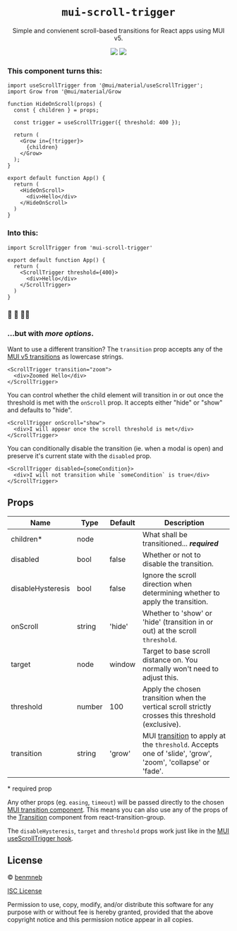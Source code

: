 <div align="center">
    <h1><code>mui-scroll-trigger</code></h1>
</div>
<p align="center">
  Simple and convienent scroll-based transitions for React apps using MUI v5. 
</p>
<p align="center">
  <img src="https://img.shields.io/npm/v/mui-scroll-trigger?style=for-the-badge" />
  <img src="https://img.shields.io/bundlephobia/minzip/mui-scroll-trigger?style=for-the-badge" />
</p>
<!-- <p align="center">
  <strong><a href="https://mui-scroll-trigger.surge.sh">Demo Playground ↗️</a></strong> <br />
</p> -->

### This component turns this:

```
import useScrollTrigger from '@mui/material/useScrollTrigger';
import Grow from '@mui/material/Grow

function HideOnScroll(props) {
  const { children } = props;

  const trigger = useScrollTrigger({ threshold: 400 });

  return (
    <Grow in={!trigger}>
      {children}
    </Grow>
  );
}

export default function App() {
  return (
    <HideOnScroll>
      <div>Hello</div>
    </HideOnScroll>
  )
}
```

### Into this:

```
import ScrollTrigger from 'mui-scroll-trigger'

export default function App() {
  return (
    <ScrollTrigger threshold={400}>
      <div>Hello</div>
    </ScrollTrigger>
  )
}
```

### 🎉 🥳 👯‍♀️

### ...but with _more options_.

Want to use a different transition? The `transition` prop accepts any of the [MUI v5 transitions](https://mui.com/components/transitions/) as lowercase strings.

```
<ScrollTrigger transition="zoom">
  <div>Zoomed Hello</div>
</ScrollTrigger>
```

You can control whether the child element will transition in or out once the threshold is met with the `onScroll` prop. It accepts either "hide" or "show" and defaults to "hide".

```
<ScrollTrigger onScroll="show">
  <div>I will appear once the scroll threshold is met</div>
</ScrollTrigger>
```

You can conditionally disable the transition (ie. when a modal is open) and preserve it's current state with the `disabled` prop.

```
<ScrollTrigger disabled={someCondition}>
  <div>I will not transition while `someCondition` is true</div>
</ScrollTrigger>
```

## Props

| Name              | Type   | Default | Description                                                                                                                                          |
| ----------------- | ------ | ------- | ---------------------------------------------------------------------------------------------------------------------------------------------------- |
| children\*        | node   |         | What shall be transitioned... **_required_**                                                                                                         |
| disabled          | bool   | false   | Whether or not to disable the transition.                                                                                                            |
| disableHysteresis | bool   | false   | Ignore the scroll direction when determining whether to apply the transition.                                                                        |
| onScroll          | string | 'hide'  | Whether to 'show' or 'hide' (transition in or out) at the scroll `threshold`.                                                                        |
| target            | node   | window  | Target to base scroll distance on. You normally won't need to adjust this.                                                                           |
| threshold         | number | 100     | Apply the chosen transition when the vertical scroll strictly crosses this threshold (exclusive).                                                    |
| transition        | string | 'grow'  | MUI [transition](https://mui.com/components/transitions/) to apply at the `threshold`. Accepts one of 'slide', 'grow', 'zoom', 'collapse' or 'fade'. |

\* required prop

Any other props (eg. `easing`, `timeout`) will be passed directly to the chosen [MUI transition component](https://mui.com/components/transitions/#api). This means you can also use any of the props of the [Transition](https://reactcommunity.org/react-transition-group/transition#Transition-props) component from react-transition-group.

The `disableHysteresis`, `target` and `threshold` props work just like in the [MUI useScrollTrigger hook](https://mui.com/components/app-bar/#usescrolltrigger-options-trigger).

## License

© [benmneb](https://github.com/benmneb)

[ISC License](https://choosealicense.com/licenses/isc/)

Permission to use, copy, modify, and/or distribute this software for any
purpose with or without fee is hereby granted, provided that the above
copyright notice and this permission notice appear in all copies.

<!-- THE SOFTWARE IS PROVIDED "AS IS" AND THE AUTHOR DISCLAIMS ALL WARRANTIES WITH
REGARD TO THIS SOFTWARE INCLUDING ALL IMPLIED WARRANTIES OF MERCHANTABILITY
AND FITNESS. IN NO EVENT SHALL THE AUTHOR BE LIABLE FOR ANY SPECIAL, DIRECT,
INDIRECT, OR CONSEQUENTIAL DAMAGES OR ANY DAMAGES WHATSOEVER RESULTING FROM
LOSS OF USE, DATA OR PROFITS, WHETHER IN AN ACTION OF CONTRACT, NEGLIGENCE OR
OTHER TORTIOUS ACTION, ARISING OUT OF OR IN CONNECTION WITH THE USE OR
PERFORMANCE OF THIS SOFTWARE. -->
